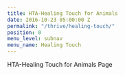 ```yaml
---
title: HTA-Healing Touch for Animals
date: 2016-10-23 05:00:00 Z
permalink: "/thrive/healing-touch/"
position: 0
menu_level: subnav
menu_name: Healing Touch
---
```


 HTA-Healing Touch for Animals Page